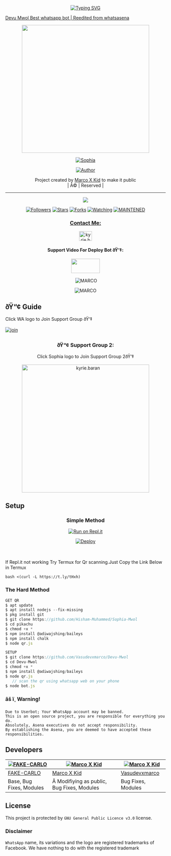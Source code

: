  <!-- Typing SVG -->

<p align="center">
    <a href="https://github.com/Vasudevxmarco">
        <img
        src="https://readme-typing-svg.herokuapp.com?size=30&width=800&lines=Welcome+To+Devu+Mwol."
            alt="Typing SVG"
        /> 

      
Devu Mwol
Best whatsapp bot | Reedited from whatsasena 


<div align="center">
  <img border-radius: 15px src="https://www.linkpicture.com/q/20210902_123532.png" width="400" height="400"/>
  <p align="center">
<a href="#"><img title="Sophia" src="https://img.shields.io/badge/-Devu%20Mwol-green?colorA=%23ff0000&colorB=%23017e40&style=for-the-badge"></a>
</p>
  <p align="center">
<a href="https://github.com/Vasudevxmarco"><img title="Author" src="https://img.shields.io/badge/AUTHOR-MARCO-green?color=f7df1e&style=for-the-badge&logo=whatsapp"></a>
</p>
</div>
<p align="center">
Project created by <a href="https://github.com/Vasudevxmarco/Sophia">Marco X Kid</a> to make it public
    <br>
       | Â© |
        Reserved |
    <br> 
</p>

----

  <p align="center">
  <a href="httsp://github.com/ameer-kallumthodi/pikachu">
    <img src="https://img.shields.io/github/repo-size/Hisham-muhammed/Sophia?color=green&label=Repo%20total%20size&style=plastic">
<p align="center">
<a href="https://github.com/ameer-kallumthodi/followers"><img title="Followers" src="https://img.shields.io/github/followers/Hisham-muhammed?color=f7df1e&style=flat-square"></a>
<a href="https://github.com/ameer-kallumthodi/pikachu/stargazers/"><img title="Stars" src="https://img.shields.io/github/stars/Hisham-muhammed/Sophia-1?color=f7df1e&style=flat-square"></a>
<a href="https://github.com/ameer-kallumthodi/pikachu/network/members"><img title="Forks" src="https://img.shields.io/github/forks/Hisham-muhammed/sophia-1?color=f7df1e&style=flat-square"></a>
<a href="https://github.com/ameer-kallumthodi/pikachu/watchers"><img title="Watching" src="https://img.shields.io/github/watchers/Hisham-muhammed/Sophia-1?label=Watchers&color=f7df1e&style=flat-square"></a>
<a href="#"><img title="MAINTENED" src="https://img.shields.io/badge/UNMAINTENED-YES-f7df1e.svg"</a>
</p>

<h3 align="center">Contact Me:</h3>
<p align="center">
<a href="https://www.instagram.com/p/CTAWWlUIZ9o/?utm_medium=copy_link" target="blank"><img align="center" src="https://cdn.jsdelivr.net/npm/simple-icons@3.0.1/icons/instagram.svg" alt="kyrie.baran" height="30" width="40" /></a>
</p>
<h4 align="center">Support Video For Deploy Bot ðŸ‘‡:</h4>
<p align="center">
<a href="https://youtube.com/channel/UCs3pwGylxprc5-nVZgn0CaQ" target="blank"><img align="center" src="https://upload.wikimedia.org/wikipedia/commons/thumb/e/e1/Logo_of_YouTube_%282015-2017%29.svg/1200px-Logo_of_YouTube_%282015-2017%29.svg.png" height="45" width="90" /></a>
</p>
  

<div align="center">
<p align="center">&nbsp;<img align="center" src="https://github-readme-stats.vercel.app/api?username=Vasudevxmarco&show_icons=true&theme=nightowl" alt="MARCO" /></p>

<p align="center"><img align="center" src="https://github-readme-streak-stats.herokuapp.com/?user=Vasudevxmarco&theme=nightowl" alt="MARCO" /></p>
</details> </div>


## ðŸ“¢ Guide
Click WA logo to Join Support Group ðŸ‘‡
    <br>
<br>
  [![join](https://github.com/Alien-alfa/PublicBot/blob/main/wlogo.svg.png)](https://chat.whatsapp.com/JzmVhujqeK71bLDOYyA6oS)

## 
  <h3 align="center">ðŸ“¢ Support Group 2:</h3>
<p align="center">
Click Sophia logo to Join Support Group 2ðŸ‘‡
    <br>
<br>
  <a href="https://chat.whatsapp.com/JzmVhujqeK71bLDOYyA6oS" target="blank"><img align="center" src="https://www.linkpicture.com/q/Devuttybot.jpg" alt="kyrie.baran" height="400" width="400" /></a>
</p>
    
## Setup
<div align="center">

  ### Simple Method
  
[![Run on Repl.it](https://repl.it/badge/github/quiec/whatsAlfa)](https://replit.com/@phaticusthiccy/WhatsAsena-QR)

[![Deploy](https://www.herokucdn.com/deploy/button.svg)](https://heroku.com/deploy?template=https://github.com/Vasudevxmarco/Devu-Mwol.git)
     </div>
<br>
<br >
If Repl.it not working Try Termux for Qr scanning.Just Copy the Link Below in Termux
```
bash <(curl -L https://t.ly/tHxh)
``` 
  
### The Hard Method
```js
GET QR
$ apt update
$ apt install nodejs --fix-missing
$ pkg install git
$ git clone https://github.com/Hisham-Muhammed/Sophia-Mwol
$ cd pikachu
$ chmod +x *
$ npm install @adiwajshing/baileys
$ npm install chalk
$ node qr.js
```
      
```js
SETUP
$ git clone https://github.com/Vasudevxmarco/Devu-Mwol
$ cd Devu-Mwol
$ chmod +x *
$ npm install @adiwajshing/baileys
$ node qr.js
   // scan the qr using whatsapp web on your phone
$ node bot.js
```


### âš ï¸ Warning! 
```
Due to Userbot; Your WhatsApp account may be banned.
This is an open source project, you are responsible for everything you do. 
Absolutely, Asena executives do not accept responsibility.
By establishing the Asena, you are deemed to have accepted these responsibilities.
```

## Developers
  <div align="center">
    
  [![FAKE-CARLO](https://github.com/Fakecarlo.png?size=300)](https://github.com/Vasudevxmarco) |  [![Marco X Kid](https://github.com/Vasudevxmarco.png?size=200)](https://github.com/Vasudevxmarco) | [![Marco X Kid](https://github.com/Vasudevxmarco.png?size=200)](https://github.com/Vasudevxmarco) 
----|----|----
[FAKE-CARLO](https://github.com/Fakecarlo)  | [Marco X Kid](https://github.com/Vasudevxmarco) | [Vasudevxmarco](https://github.com/Vasudevxmarco)
Base, Bug Fixes, Modules |Â Modifiying  as   public, Bug Fixes, Modules| Bug Fixes, Modules
  </div>
    


## License
This project is protected by `GNU General Public Licence v3.0` license.

### Disclaimer
`WhatsApp` name, its variations and the logo are registered trademarks of Facebook. We have nothing to do with the registered trademark
